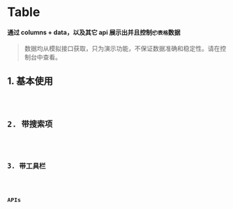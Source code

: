 # Table

**通过 columns + data，以及其它 api 展示出并且控制`📦表格`数据**

> 数据均从模拟接口获取，只为演示功能，不保证数据准确和稳定性。请在控制台中查看。

## 1. 基本使用

<code src="./../demo/table/normal-usage.demo.tsx"/>

## 2. 带搜索项

<code src="./../demo/table/with-search.demo.tsx"/>

## 3. 带工具栏

<code src="./../demo/table/with-toolbar.demo.tsx"/>

## APIs
